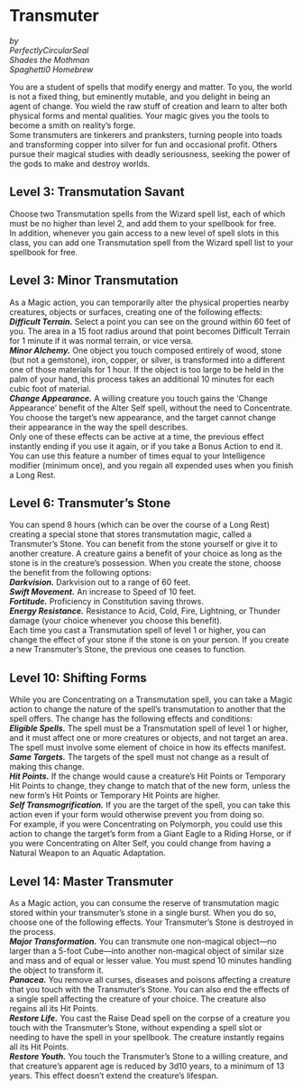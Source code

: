 # Transmuter

*by*  
*PerfectlyCircularSeal*  
*Shades the Mothman*  
*Spaghetti0 Homebrew*  

You are a student of spells that modify energy and matter. To you, the world is not a fixed thing, but eminently mutable, and you delight in being an agent of change. You wield the raw stuff of creation and learn to alter both physical forms and mental qualities. Your magic gives you the tools to become a smith on reality’s forge.  
Some transmuters are tinkerers and pranksters, turning people into toads and transforming copper into silver for fun and occasional profit. Others pursue their magical studies with deadly seriousness, seeking the power of the gods to make and destroy worlds.

## Level 3: Transmutation Savant
Choose two Transmutation spells from the Wizard spell list, each of which must be no higher than level 2, and add them to your spellbook for free.  
In addition, whenever you gain access to a new level of spell slots in this class, you can add one Transmutation spell from the Wizard spell list to your spellbook for free.

## Level 3: Minor Transmutation 
As a Magic action, you can temporarily alter the physical properties nearby creatures, objects or surfaces, creating one of the following effects:  
***Difficult Terrain.*** Select a point you can see on the ground within 60 feet of you. The area in a 15 foot radius around that point becomes Difficult Terrain for 1 minute if it was normal terrain, or vice versa.  
***Minor Alchemy.*** One object you touch composed entirely of wood, stone (but not a gemstone), iron, copper, or silver, is transformed into a different one of those materials for 1 hour. If the object is too large to be held in the palm of your hand, this process takes an additional 10 minutes for each cubic foot of material.  
***Change Appearance.*** A willing creature you touch gains the ‘Change Appearance’ benefit of the Alter Self spell, without the need to Concentrate. You choose the target’s new appearance, and the target cannot change their appearance in the way the spell describes.  
Only one of these effects can be active at a time, the previous effect instantly ending if you use it again, or if you take a Bonus Action to end it. You can use this feature a number of times equal to your Intelligence modifier (minimum once), and you regain all expended uses when you finish a Long Rest.

## Level 6: Transmuter’s Stone
You can spend 8 hours (which can be over the course of a Long Rest) creating a special stone that stores transmutation magic, called a Transmuter’s Stone. You can benefit from the stone yourself or give it to another creature. A creature gains a benefit of your choice as long as the stone is in the creature’s possession. When you create the stone, choose the benefit from the following options:  
***Darkvision.*** Darkvision out to a range of 60 feet.  
***Swift Movement.*** An increase to Speed of 10 feet.  
***Fortitude.*** Proficiency in Constitution saving throws.  
***Energy Resistance.*** Resistance to Acid, Cold, Fire, Lightning, or Thunder damage (your choice whenever you choose this benefit).  
Each time you cast a Transmutation spell of level 1 or higher, you can change the effect of your stone if the stone is on your person. 
If you create a new Transmuter’s Stone, the previous one ceases to function.

## Level 10: Shifting Forms
While you are Concentrating on a Transmutation spell, you can take a Magic action to change the nature of the spell’s transmutation to another that the spell offers. The change has the following effects and conditions:  
***Eligible Spells.*** The spell must be a Transmutation spell of level 1 or higher, and it must affect one or more creatures or objects, and not target an area. The spell must involve some element of choice in how its effects manifest.  
***Same Targets.*** The targets of the spell must not change as a result of making this change.  
***Hit Points.*** If the change would cause a creature’s Hit Points or Temporary Hit Points to change, they change to match that of the new form, unless the new form’s Hit Points or Temporary Hit Points are higher.  
***Self Transmogrification.*** If you are the target of the spell, you can take this action even if your form would otherwise prevent you from doing so.  
For example, if you were Concentrating on Polymorph, you could use this action to change the target’s form from a Giant Eagle to a Riding Horse, or if you were Concentrating on Alter Self, you could change from having a Natural Weapon to an Aquatic Adaptation.

## Level 14: Master Transmuter
As a Magic action, you can consume the reserve of transmutation magic stored within your transmuter’s stone in a single burst. When you do so, choose one of the following effects. Your Transmuter’s Stone is destroyed in the process.  
***Major Transformation.*** You can transmute one non-magical object—no larger than a 5-foot Cube—into another non-magical object of similar size and mass and of equal or lesser value. You must spend 10 minutes handling the object to transform it.  
***Panacea.*** You remove all curses, diseases and poisons affecting a creature that you touch with the Transmuter’s Stone. You can also end the effects of a single spell affecting the creature of your choice. The creature also regains all its Hit Points.  
***Restore Life.*** You cast the Raise Dead spell on the corpse of a creature you touch with the Transmuter’s Stone, without expending a spell slot or needing to have the spell in your spellbook. The creature instantly regains all its Hit Points.  
***Restore Youth.*** You touch the Transmuter’s Stone to a willing creature, and that creature’s apparent age is reduced by 3d10 years, to a minimum of 13 years. This effect doesn’t extend the creature’s lifespan.
